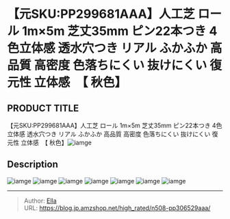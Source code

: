 # 【元SKU:PP299681AAA】人工芝 ロール 1m×5m 芝丈35mm ピン22本つき 4色立体感 透水穴つき リアル ふかふか 高品質 高密度 色落ちにくい 抜けにくい 復元性 立体感　【 秋色】


## PRODUCT TITLE 

【元SKU:PP299681AAA】人工芝 ロール 1m×5m 芝丈35mm ピン22本つき 4色立体感 透水穴つき リアル ふかふか 高品質 高密度 色落ちにくい 抜けにくい 復元性 立体感　【 秋色】![iamge](https://b2bfiles1.gigab2b.cn/image/wkseller/304/20220323_830874c27fc0e14c1762b7f16bc3272c.jpg)

## Description











![iamge](https://b2bfiles1.gigab2b.cn/image/wkseller/304/人工芝/20200816_e5d5d648a178f5b542ea140e891cabab.JPG)
![iamge](https://b2bfiles1.gigab2b.cn/image/wkseller/304/人工芝/20200816_d63bdac4ff3a6e8fdb940f73aa375458.jpg)
![iamge](https://b2bfiles1.gigab2b.cn/image/wkseller/304/人工芝/20200816_3ca47f79cc2b60b30e8ce77ab513c594.jpg)
![iamge](https://b2bfiles1.gigab2b.cn/image/wkseller/304/人工芝/20200816_a3ce1239ff542d4e9545d5352db3a58d.JPG)
![iamge](https://b2bfiles1.gigab2b.cn/image/wkseller/304/人工芝/20200816_55dbe3a98177ed99437084b7dde9790f.jpg)
![iamge](https://b2bfiles1.gigab2b.cn/image/wkseller/304/人工芝/20200816_3637ce4cdadff6598183b44d79e4d019.jpg)
![iamge](https://b2bfiles1.gigab2b.cn/image/wkseller/304/人工芝/20200816_5090ff038bc63b5ae0f45ff83b16e557.JPG)


---

> Author: [Ella](https://blog.jp.amzshop.net/)  
> URL: https://blog.jp.amzshop.net/high_rated/n508-pp306529aaa/  

